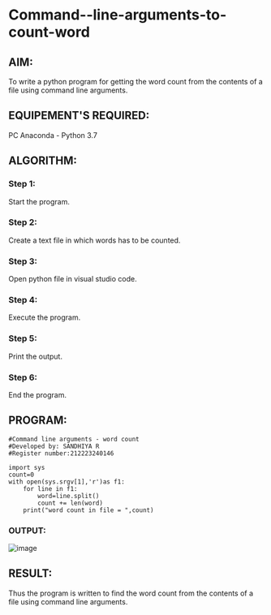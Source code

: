 # Command--line-arguments-to-count-word
## AIM:
To write a python program for getting the word count from the contents of a file using command line arguments.
## EQUIPEMENT'S REQUIRED: 
PC
Anaconda - Python 3.7
## ALGORITHM: 
### Step 1:
Start the program.

### Step 2: 
Create a text file in which words has to be counted.
 
### Step 3: 
Open python file in visual studio code.

### Step 4:  
Execute the program.

### Step 5: 
Print the output.

### Step 6: 
End the program.

## PROGRAM:
```
#Command line arguments - word count
#Developed by: SANDHIYA R
#Register number:212223240146

import sys
count=0
with open(sys.srgv[1],'r')as f1:
    for line in f1:
        word=line.split()
        count += len(word)
    print("word count in file = ",count)
```
### OUTPUT:

![image](https://github.com/SandhiyaRajagopal/Command--line-arguments-to-count-word/assets/144870852/9c768990-4dbf-4ec7-96e2-8fb102cca888)


## RESULT:
Thus the program is written to find the word count from the contents of a file using command line arguments.
